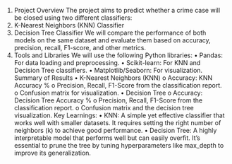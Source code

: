 1. Project Overview
The project aims to predict whether a crime case will be closed using two different classifiers:
1.	K-Nearest Neighbors (KNN) Classifier
2.	Decision Tree Classifier
We will compare the performance of both models on the same dataset and evaluate them based on accuracy, precision, recall, F1-score, and other metrics.
2. Tools and Libraries
We will use the following Python libraries:
•	Pandas: For data loading and preprocessing.
•	Scikit-learn: For KNN and Decision Tree classifiers.
•	Matplotlib/Seaborn: For visualization.
Summary of Results
•	K-Nearest Neighbors (KNN)
o	Accuracy: KNN Accuracy %
o	Precision, Recall, F1-Score from the classification report.
o	Confusion matrix for visualization.
•	Decision Tree
o	Accuracy: Decision Tree Accuracy %
o	Precision, Recall, F1-Score from the classification report.
o	Confusion matrix and the decision tree visualization.
Key Learnings:
•	KNN: A simple yet effective classifier that works well with smaller datasets. It requires setting the right number of neighbors (k) to achieve good performance.
•	Decision Tree: A highly interpretable model that performs well but can easily overfit. It’s essential to prune the tree by tuning hyperparameters like max_depth to improve its generalization.

